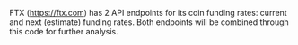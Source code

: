 FTX (https://ftx.com) has 2 API endpoints for its coin funding rates: current and next (estimate) funding rates. Both endpoints will be combined through this code for further analysis.
